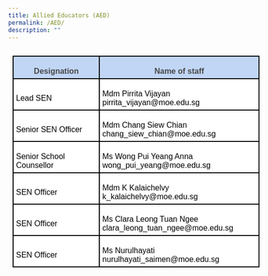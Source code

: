 ```yaml
---
title: Allied Educators (AED)
permalink: /AED/
description: ""
---
```

   
<table class="MsoNormalTable" border="1" cellspacing="0" cellpadding="0" align="left" width="581" style="background:white;border-collapse:collapse;mso-table-layout-alt:
 fixed;border:none;mso-border-alt:solid windowtext 1.5pt;mso-yfti-tbllook:1184;
 mso-table-lspace:9.0pt;margin-left:6.75pt;mso-table-rspace:9.0pt;margin-right:
 6.75pt;mso-table-anchor-vertical:paragraph;mso-table-anchor-horizontal:page;
 mso-table-left:116.0pt;mso-table-top:19.7pt;mso-border-insideh:1.5pt solid windowtext;
 mso-border-insidev:1.5pt solid windowtext"><tbody><tr style="mso-yfti-irow:0;mso-yfti-firstrow:yes;height:21.75pt"><td width="227" style="width:170.25pt;border:solid windowtext 1.5pt;background:
  #C1D6F5;padding:3.75pt 3.75pt 3.75pt 3.75pt;height:21.75pt"><p class="MsoNormal" align="center" style="margin-bottom:0in;text-align:center;
  line-height:normal;mso-element:frame;mso-element-frame-hspace:9.0pt;
  mso-element-wrap:around;mso-element-anchor-vertical:paragraph;mso-element-anchor-horizontal:
  page;mso-element-left:116.05pt;mso-element-top:19.7pt;mso-height-rule:exactly"><b><span style="font-size:12.0pt;font-family:&quot;Arial&quot;,sans-serif;mso-fareast-font-family:
  &quot;Times New Roman&quot;;color:#484848">Designation</span></b><span style="font-size:12.0pt;font-family:&quot;Arial&quot;,sans-serif;mso-fareast-font-family:
  &quot;Times New Roman&quot;;color:black"></span></p></td><td width="354" style="width:265.5pt;border:solid windowtext 1.5pt;border-left:
  none;mso-border-left-alt:solid windowtext 1.5pt;background:#C1D6F5;
  padding:3.75pt 3.75pt 3.75pt 3.75pt;height:21.75pt"><p class="MsoNormal" align="center" style="margin-bottom:0in;text-align:center;
  line-height:normal;mso-element:frame;mso-element-frame-hspace:9.0pt;
  mso-element-wrap:around;mso-element-anchor-vertical:paragraph;mso-element-anchor-horizontal:
  page;mso-element-left:116.05pt;mso-element-top:19.7pt;mso-height-rule:exactly"><b><span style="font-size:12.0pt;font-family:&quot;Arial&quot;,sans-serif;mso-fareast-font-family:
  &quot;Times New Roman&quot;;color:#484848">Name of staff</span></b><span style="font-size:12.0pt;font-family:&quot;Arial&quot;,sans-serif;mso-fareast-font-family:
  &quot;Times New Roman&quot;;color:black"></span></p></td></tr><tr style="mso-yfti-irow:1;height:21.3pt"><td width="227" style="width:170.25pt;border:solid windowtext 1.5pt;border-top:
  none;mso-border-top-alt:solid windowtext 1.5pt;background:transparent;
  padding:3.75pt 3.75pt 3.75pt 3.75pt;height:21.3pt"><p class="MsoNormal" style="margin-bottom:0in;line-height:normal;mso-element:
  frame;mso-element-frame-hspace:9.0pt;mso-element-wrap:around;mso-element-anchor-vertical:
  paragraph;mso-element-anchor-horizontal:page;mso-element-left:116.05pt;
  mso-element-top:19.7pt;mso-height-rule:exactly"><span style="font-size:12.0pt;
  font-family:&quot;Arial&quot;,sans-serif;mso-fareast-font-family:&quot;Times New Roman&quot;;
  color:black">Lead SEN</span></p></td><td width="354" style="width:265.5pt;border-top:none;border-left:none;
  border-bottom:solid windowtext 1.5pt;border-right:solid windowtext 1.5pt;
  mso-border-top-alt:solid windowtext 1.5pt;mso-border-left-alt:solid windowtext 1.5pt;
  background:transparent;padding:3.75pt 3.75pt 3.75pt 3.75pt;height:21.3pt"><p class="MsoNormal" style="margin-bottom:0in;line-height:normal;mso-element:
  frame;mso-element-frame-hspace:9.0pt;mso-element-wrap:around;mso-element-anchor-vertical:
  paragraph;mso-element-anchor-horizontal:page;mso-element-left:116.05pt;
  mso-element-top:19.7pt;mso-height-rule:exactly"><span style="font-size:12.0pt;
  font-family:&quot;Arial&quot;,sans-serif;mso-fareast-font-family:&quot;Times New Roman&quot;;
  color:black">Mdm Pirrita Vijayan<br>pirrita_vijayan@moe.edu.sg</span></p></td></tr><tr style="mso-yfti-irow:2;height:10.2pt"><td width="227" style="width:170.25pt;border:solid windowtext 1.5pt;border-top:
  none;mso-border-top-alt:solid windowtext 1.5pt;background:transparent;
  padding:3.75pt 3.75pt 3.75pt 3.75pt;height:10.2pt"><p class="MsoNormal" style="margin-bottom:0in;line-height:normal;mso-element:
  frame;mso-element-frame-hspace:9.0pt;mso-element-wrap:around;mso-element-anchor-vertical:
  paragraph;mso-element-anchor-horizontal:page;mso-element-left:116.05pt;
  mso-element-top:19.7pt;mso-height-rule:exactly"><span style="font-size:12.0pt;
  font-family:&quot;Arial&quot;,sans-serif;mso-fareast-font-family:&quot;Times New Roman&quot;;
  color:black">Senior SEN Officer</span></p></td><td width="354" style="width:265.5pt;border-top:none;border-left:none;
  border-bottom:solid windowtext 1.5pt;border-right:solid windowtext 1.5pt;
  mso-border-top-alt:solid windowtext 1.5pt;mso-border-left-alt:solid windowtext 1.5pt;
  background:transparent;padding:3.75pt 3.75pt 3.75pt 3.75pt;height:10.2pt"><p class="MsoNormal" style="margin-bottom:0in;line-height:normal;mso-element:
  frame;mso-element-frame-hspace:9.0pt;mso-element-wrap:around;mso-element-anchor-vertical:
  paragraph;mso-element-anchor-horizontal:page;mso-element-left:116.05pt;
  mso-element-top:19.7pt;mso-height-rule:exactly"><span style="font-size:12.0pt;
  font-family:&quot;Arial&quot;,sans-serif;mso-fareast-font-family:&quot;Times New Roman&quot;;
  color:black">Mdm Chang Siew Chian<br>chang_siew_chian@moe.edu.sg</span></p></td></tr><tr style="mso-yfti-irow:3;height:10.2pt"><td width="227" style="width:170.25pt;border:solid windowtext 1.5pt;border-top:
  none;mso-border-top-alt:solid windowtext 1.5pt;background:transparent;
  padding:3.75pt 3.75pt 3.75pt 3.75pt;height:10.2pt"><p class="MsoNormal" style="margin-bottom:0in;line-height:normal;mso-element:
  frame;mso-element-frame-hspace:9.0pt;mso-element-wrap:around;mso-element-anchor-vertical:
  paragraph;mso-element-anchor-horizontal:page;mso-element-left:116.05pt;
  mso-element-top:19.7pt;mso-height-rule:exactly"><span style="font-size:12.0pt;
  font-family:&quot;Arial&quot;,sans-serif;mso-fareast-font-family:&quot;Times New Roman&quot;;
  color:black">Senior School Counsellor</span></p></td><td width="354" style="width:265.5pt;border-top:none;border-left:none;
  border-bottom:solid windowtext 1.5pt;border-right:solid windowtext 1.5pt;
  mso-border-top-alt:solid windowtext 1.5pt;mso-border-left-alt:solid windowtext 1.5pt;
  background:transparent;padding:3.75pt 3.75pt 3.75pt 3.75pt;height:10.2pt"><p class="MsoNormal" style="margin-bottom:0in;line-height:normal;mso-element:
  frame;mso-element-frame-hspace:9.0pt;mso-element-wrap:around;mso-element-anchor-vertical:
  paragraph;mso-element-anchor-horizontal:page;mso-element-left:116.05pt;
  mso-element-top:19.7pt;mso-height-rule:exactly"><span style="font-size:12.0pt;
  font-family:&quot;Arial&quot;,sans-serif;mso-fareast-font-family:&quot;Times New Roman&quot;;
  color:black">Ms Wong Pui Yeang Anna<br>wong_pui_yeang@moe.edu.sg</span></p></td></tr><tr style="mso-yfti-irow:4;height:10.2pt"><td width="227" style="width:170.25pt;border:solid windowtext 1.5pt;border-top:
  none;mso-border-top-alt:solid windowtext 1.5pt;background:transparent;
  padding:3.75pt 3.75pt 3.75pt 3.75pt;height:10.2pt"><p class="MsoNormal" style="margin-bottom:0in;line-height:normal;mso-element:
  frame;mso-element-frame-hspace:9.0pt;mso-element-wrap:around;mso-element-anchor-vertical:
  paragraph;mso-element-anchor-horizontal:page;mso-element-left:116.05pt;
  mso-element-top:19.7pt;mso-height-rule:exactly"><span style="font-size:12.0pt;
  font-family:&quot;Arial&quot;,sans-serif;mso-fareast-font-family:&quot;Times New Roman&quot;;
  color:black">SEN Officer</span></p></td><td width="354" style="width:265.5pt;border-top:none;border-left:none;
  border-bottom:solid windowtext 1.5pt;border-right:solid windowtext 1.5pt;
  mso-border-top-alt:solid windowtext 1.5pt;mso-border-left-alt:solid windowtext 1.5pt;
  background:transparent;padding:3.75pt 3.75pt 3.75pt 3.75pt;height:10.2pt"><p class="MsoNormal" style="margin-bottom:0in;line-height:normal;mso-element:
  frame;mso-element-frame-hspace:9.0pt;mso-element-wrap:around;mso-element-anchor-vertical:
  paragraph;mso-element-anchor-horizontal:page;mso-element-left:116.05pt;
  mso-element-top:19.7pt;mso-height-rule:exactly"><span style="font-size:12.0pt;
  font-family:&quot;Arial&quot;,sans-serif;mso-fareast-font-family:&quot;Times New Roman&quot;;
  color:black">Mdm K Kalaichelvy<br>k_kalaichelvy@moe.edu.sg</span></p></td></tr><tr style="mso-yfti-irow:5;height:10.2pt"><td width="227" style="width:170.25pt;border:solid windowtext 1.5pt;border-top:
  none;mso-border-top-alt:solid windowtext 1.5pt;background:transparent;
  padding:3.75pt 3.75pt 3.75pt 3.75pt;height:10.2pt"><p class="MsoNormal" style="margin-bottom:0in;line-height:normal;mso-element:
  frame;mso-element-frame-hspace:9.0pt;mso-element-wrap:around;mso-element-anchor-vertical:
  paragraph;mso-element-anchor-horizontal:page;mso-element-left:116.05pt;
  mso-element-top:19.7pt;mso-height-rule:exactly"><span style="font-size:12.0pt;
  font-family:&quot;Arial&quot;,sans-serif;mso-fareast-font-family:&quot;Times New Roman&quot;;
  color:black">SEN Officer</span></p></td><td width="354" style="width:265.5pt;border-top:none;border-left:none;
  border-bottom:solid windowtext 1.5pt;border-right:solid windowtext 1.5pt;
  mso-border-top-alt:solid windowtext 1.5pt;mso-border-left-alt:solid windowtext 1.5pt;
  background:transparent;padding:3.75pt 3.75pt 3.75pt 3.75pt;height:10.2pt"><p class="MsoNormal" style="margin-bottom:0in;line-height:normal;mso-element:
  frame;mso-element-frame-hspace:9.0pt;mso-element-wrap:around;mso-element-anchor-vertical:
  paragraph;mso-element-anchor-horizontal:page;mso-element-left:116.05pt;
  mso-element-top:19.7pt;mso-height-rule:exactly"><span style="font-size:12.0pt;
  font-family:&quot;Arial&quot;,sans-serif;mso-fareast-font-family:&quot;Times New Roman&quot;;
  color:black">Ms Clara Leong Tuan Ngee<br>clara_leong_tuan_ngee@moe.edu.sg</span></p></td></tr><tr style="mso-yfti-irow:6;mso-yfti-lastrow:yes;height:10.2pt"><td width="227" style="width:170.25pt;border:solid windowtext 1.5pt;border-top:
  none;mso-border-top-alt:solid windowtext 1.5pt;background:transparent;
  padding:3.75pt 3.75pt 3.75pt 3.75pt;height:10.2pt"><p class="MsoNormal" style="margin-bottom:0in;line-height:normal;mso-element:
  frame;mso-element-frame-hspace:9.0pt;mso-element-wrap:around;mso-element-anchor-vertical:
  paragraph;mso-element-anchor-horizontal:page;mso-element-left:116.05pt;
  mso-element-top:19.7pt;mso-height-rule:exactly"><span style="font-size:12.0pt;
  font-family:&quot;Arial&quot;,sans-serif;mso-fareast-font-family:&quot;Times New Roman&quot;;
  color:black">SEN Officer</span></p></td><td width="354" style="width:265.5pt;border-top:none;border-left:none;
  border-bottom:solid windowtext 1.5pt;border-right:solid windowtext 1.5pt;
  mso-border-top-alt:solid windowtext 1.5pt;mso-border-left-alt:solid windowtext 1.5pt;
  background:transparent;padding:3.75pt 3.75pt 3.75pt 3.75pt;height:10.2pt"><p class="MsoNormal" style="margin-bottom:0in;line-height:normal;mso-element:
  frame;mso-element-frame-hspace:9.0pt;mso-element-wrap:around;mso-element-anchor-vertical:
  paragraph;mso-element-anchor-horizontal:page;mso-element-left:116.05pt;
  mso-element-top:19.7pt;mso-height-rule:exactly"><span style="font-size:12.0pt;
  font-family:&quot;Arial&quot;,sans-serif;mso-fareast-font-family:&quot;Times New Roman&quot;;
  color:black">Ms Nurulhayati<br>nurulhayati_saimen@moe.edu.sg</span></p></td></tr></tbody></table>